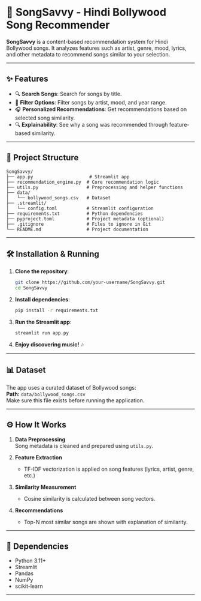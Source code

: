 # 🎵 SongSavvy - Hindi Bollywood Song Recommender

**SongSavvy** is a content-based recommendation system for Hindi Bollywood songs. It analyzes features such as artist, genre, mood, lyrics, and other metadata to recommend songs similar to your selection.

---

## ✨ Features

- 🔍 **Search Songs**: Search for songs by title.
- 🎨 **Filter Options**: Filter songs by artist, mood, and year range.
- 🎧 **Personalized Recommendations**: Get recommendations based on selected song similarity.
- 🔍 **Explainability**: See why a song was recommended through feature-based similarity.

---


## 📁 Project Structure

```
SongSavvy/
├── app.py                     # Streamlit app
├── recommendation_engine.py  # Core recommendation logic
├── utils.py                  # Preprocessing and helper functions
├── data/
│   └── bollywood_songs.csv   # Dataset
├── .streamlit/
│   └── config.toml           # Streamlit configuration
├── requirements.txt          # Python dependencies
├── pyproject.toml            # Project metadata (optional)
├── .gitignore                # Files to ignore in Git
└── README.md                 # Project documentation
```

---

## 🛠️ Installation & Running

1. **Clone the repository**:
   ```bash
   git clone https://github.com/your-username/SongSavvy.git
   cd SongSavvy
   ```

2. **Install dependencies**:
   ```bash
   pip install -r requirements.txt
   ```

3. **Run the Streamlit app**:
   ```bash
   streamlit run app.py
   ```

4. **Enjoy discovering music!** 🎶

---

## 📊 Dataset

The app uses a curated dataset of Bollywood songs:  
**Path:** `data/bollywood_songs.csv`  
Make sure this file exists before running the application.

---

## ⚙️ How It Works

1. **Data Preprocessing**  
   Song metadata is cleaned and prepared using `utils.py`.

2. **Feature Extraction**  
   - TF-IDF vectorization is applied on song features (lyrics, artist, genre, etc.)

3. **Similarity Measurement**  
   - Cosine similarity is calculated between song vectors.

4. **Recommendations**  
   - Top-N most similar songs are shown with explanation of similarity.

---

## 🧰 Dependencies

- Python 3.11+
- Streamlit
- Pandas
- NumPy
- scikit-learn

---



